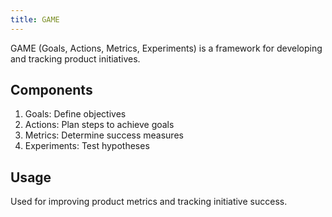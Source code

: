 ```yaml
---
title: GAME
---
```


GAME (Goals, Actions, Metrics, Experiments) is a framework for developing and tracking product initiatives.

## Components

1. Goals: Define objectives
2. Actions: Plan steps to achieve goals
3. Metrics: Determine success measures
4. Experiments: Test hypotheses

## Usage

Used for improving product metrics and tracking initiative success.
